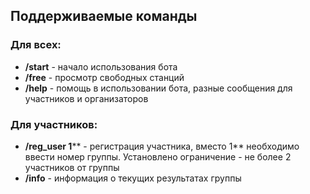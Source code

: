 ## Поддерживаемые команды
### Для всех:
- **/start** - начало использования бота
- **/free** - просмотр свободных станций
- **/help** - помощь в использовании бота, разные сообщения для участников и организаторов
### Для участников:
- **/reg_user 1**** - регистрация участника, вместо 1** необходимо ввести номер группы. Установлено ограничение - не более 2 участников от группы
- **/info** - информация о текущих результатах группы